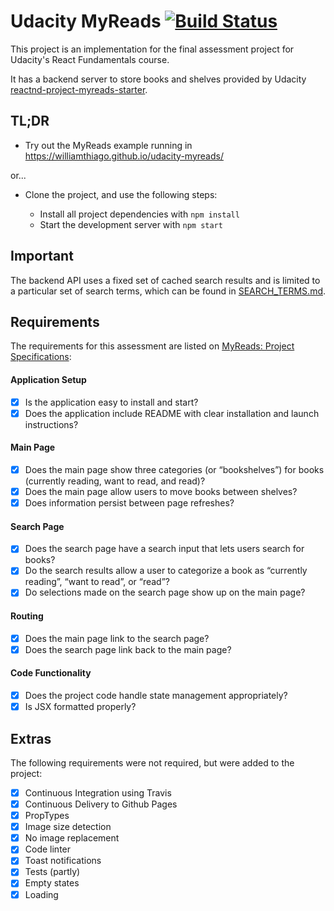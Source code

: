 # Udacity MyReads [![Build Status](https://travis-ci.org/williamthiago/udacity-myreads.svg?branch=master)](https://travis-ci.org/williamthiago/udacity-myreads)

This project is an implementation for the final assessment project for Udacity's React Fundamentals course.

It has a backend server to store books and shelves provided by Udacity [reactnd-project-myreads-starter](https://github.com/udacity/reactnd-project-myreads-starter).

## TL;DR

- Try out the MyReads example running in https://williamthiago.github.io/udacity-myreads/ 

or...

- Clone the project, and use the following steps:

  * Install all project dependencies with `npm install`
  * Start the development server with `npm start`

## Important
The backend API uses a fixed set of cached search results and is limited to a particular set of search terms, which can be found in [SEARCH_TERMS.md](SEARCH_TERMS.md).

## Requirements

The requirements for this assessment are listed on [MyReads: Project Specifications](https://review.udacity.com/#!/rubrics/918/view):

#### Application Setup

- [x] Is the application easy to install and start?
- [x] Does the application include README with clear installation and launch instructions?

#### Main Page

- [x] Does the main page show three categories (or “bookshelves”) for books (currently reading, want to read, and read)?
- [x] Does the main page allow users to move books between shelves?
- [x] Does information persist between page refreshes?

#### Search Page

- [x] Does the search page have a search input that lets users search for books?
- [x] Do the search results allow a user to categorize a book as “currently reading”, “want to read”, or “read”?
- [x] Do selections made on the search page show up on the main page?

#### Routing

- [x] Does the main page link to the search page?
- [x] Does the search page link back to the main page?

#### Code Functionality

- [x] Does the project code handle state management appropriately?
- [x] Is JSX formatted properly?

## Extras

The following requirements were not required, but were added to the project:

- [x] Continuous Integration using Travis
- [x] Continuous Delivery to Github Pages
- [x] PropTypes
- [x] Image size detection
- [x] No image replacement
- [x] Code linter
- [x] Toast notifications
- [x] Tests (partly)
- [x] Empty states
- [x] Loading
